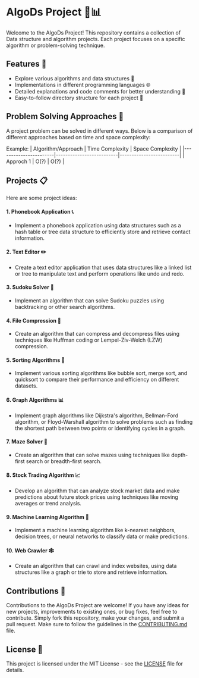 # AlgoDs Project 🧠📊
Welcome to the AlgoDs Project! This repository contains a collection of Data structure and algorithm projects. Each project focuses on a specific algorithm or problem-solving technique.

## Features 🚀
- Explore various algorithms and data structures 🌟
- Implementations in different programming languages 🌐
- Detailed explanations and code comments for better understanding 📝
- Easy-to-follow directory structure for each project 📂

## Problem Solving Approaches 🤔
A project problem can be solved in different ways. Below is a comparison of different approaches based on time and space complexity:

Example:
| Algorithm/Approach    | Time Complexity          | Space Complexity        |
|-----------------------|--------------------------|-------------------------|
| Approch 1            | O(?)                     | O(?)                    |


## Projects 📋
Here are some project ideas:
#### 1. Phonebook Application 📞
- Implement a phonebook application using data structures such as a hash table or tree data structure to efficiently store and retrieve contact information.
#### 2. Text Editor ✏️
- Create a text editor application that uses data structures like a linked list or tree to manipulate text and perform operations like undo and redo.
#### 3. Sudoku Solver 🎲
- Implement an algorithm that can solve Sudoku puzzles using backtracking or other search algorithms.
#### 4. File Compression 📁
- Create an algorithm that can compress and decompress files using techniques like Huffman coding or Lempel-Ziv-Welch (LZW) compression.
#### 5. Sorting Algorithms 🔄
- Implement various sorting algorithms like bubble sort, merge sort, and quicksort to compare their performance and efficiency on different datasets.
#### 6. Graph Algorithms 📊
- Implement graph algorithms like Dijkstra's algorithm, Bellman-Ford algorithm, or Floyd-Warshall algorithm to solve problems such as finding the shortest path between two points or identifying cycles in a graph.
#### 7. Maze Solver 🧩
- Create an algorithm that can solve mazes using techniques like depth-first search or breadth-first search.
#### 8. Stock Trading Algorithm 📈
- Develop an algorithm that can analyze stock market data and make predictions about future stock prices using techniques like moving averages or trend analysis.
#### 9. Machine Learning Algorithm 🤖
- Implement a machine learning algorithm like k-nearest neighbors, decision trees, or neural networks to classify data or make predictions.
#### 10. Web Crawler 🕸️
- Create an algorithm that can crawl and index websites, using data structures like a graph or trie to store and retrieve information.

## Contributions 🤝
Contributions to the AlgoDs Project are welcome! If you have any ideas for new projects, improvements to existing ones, or bug fixes, feel free to contribute. Simply fork this repository, make your changes, and submit a pull request. Make sure to follow the guidelines in the [CONTRIBUTING.md](CONTRIBUTING.md) file.

## License 📄
This project is licensed under the MIT License - see the [LICENSE](LICENSE) file for details.
